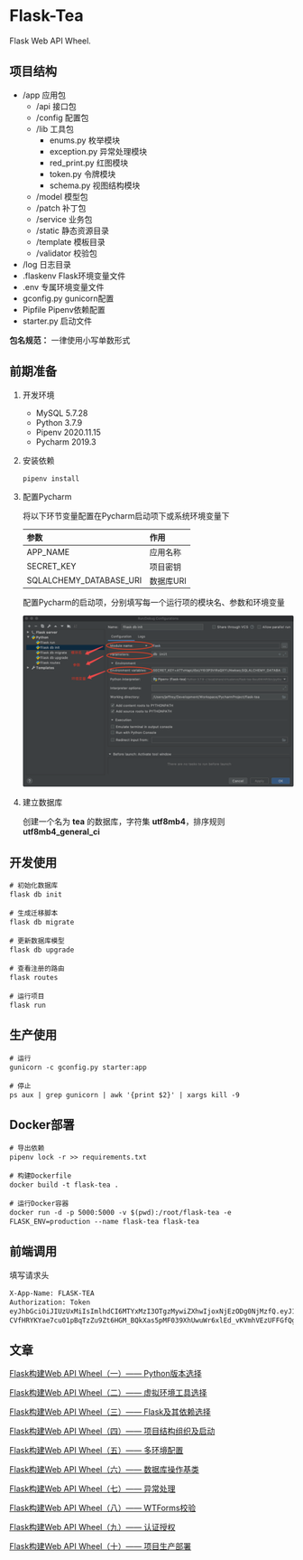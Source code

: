 # Flask-Tea
Flask Web API Wheel.

## 项目结构
- /app 应用包
  - /api 接口包
  - /config 配置包
  - /lib 工具包
    - enums.py 枚举模块
    - exception.py 异常处理模块
    - red_print.py 红图模块
    - token.py 令牌模块
    - schema.py 视图结构模块
  - /model 模型包
  - /patch 补丁包
  - /service 业务包
  - /static 静态资源目录
  - /template 模板目录
  - /validator 校验包
- /log 日志目录
- .flaskenv Flask环境变量文件
- .env 专属环境变量文件
- gconfig.py gunicorn配置
- Pipfile Pipenv依赖配置
- starter.py 启动文件

**包名规范：** 一律使用小写单数形式

## 前期准备

1. 开发环境
    - MySQL 5.7.28
    - Python 3.7.9
    - Pipenv 2020.11.15
    - Pycharm 2019.3

2. 安装依赖

    ```shell script
    pipenv install
    ```

3. 配置Pycharm

    将以下环节变量配置在Pycharm启动项下或系统环境变量下

    |参数|作用|
    |---|---|
    |APP_NAME|应用名称|
    |SECRET_KEY|项目密钥|
    |SQLALCHEMY_DATABASE_URI|数据库URI|
    
    配置Pycharm的启动项，分别填写每一个运行项的模块名、参数和环境变量
    
    <div>
        <img alt="pycharm" src="media/image/pycharm.png" width="520px" />
    </div>

    
4. 建立数据库

    创建一个名为 **tea** 的数据库，字符集 **utf8mb4**，排序规则 **utf8mb4_general_ci**

## 开发使用
```shell script
# 初始化数据库
flask db init

# 生成迁移脚本
flask db migrate

# 更新数据库模型
flask db upgrade

# 查看注册的路由
flask routes

# 运行项目
flask run
```

## 生产使用
```shell script
# 运行
gunicorn -c gconfig.py starter:app

# 停止
ps aux | grep gunicorn | awk '{print $2}' | xargs kill -9
```

## Docker部署
```shell script
# 导出依赖
pipenv lock -r >> requirements.txt

# 构建Dockerfile
docker build -t flask-tea .

# 运行Docker容器
docker run -d -p 5000:5000 -v $(pwd):/root/flask-tea -e FLASK_ENV=production --name flask-tea flask-tea
```

## 前端调用
填写请求头
```shell script
X-App-Name: FLASK-TEA
Authorization: Token eyJhbGciOiJIUzUxMiIsImlhdCI6MTYxMzI3OTgzMywiZXhwIjoxNjEzODg0NjMzfQ.eyJ1c2VyX2lkIjoiNzZkMGUzMWQwOGJmNDFkZGEyYzRmYTc1Nzg4NjVlZGMifQ.Fls-CVfHRYKYae7cu01pBqTzZu9Zt6HGM_BQkXas5pMF039XhUwuWr6xlEd_vKVmhVEzUFFGfQgJ4tUnXCQ5Zw
```

## 文章
[Flask构建Web API Wheel（一）—— Python版本选择](https://www.yejiefeng.com/articles/2021/01/27/1611747209253.html)

[Flask构建Web API Wheel（二）—— 虚拟环境工具选择](https://www.yejiefeng.com/articles/2021/01/29/1611924269587.html)

[Flask构建Web API Wheel（三）—— Flask及其依赖选择](https://www.yejiefeng.com/articles/2021/01/31/1612090572278.html)

[Flask构建Web API Wheel（四）—— 项目结构组织及启动](https://www.yejiefeng.com/articles/2021/02/02/1612278302145.html)

[Flask构建Web API Wheel（五）—— 多环境配置](https://www.yejiefeng.com/articles/2021/02/03/1612366632442.html)

[Flask构建Web API Wheel（六）—— 数据库操作基类](https://www.yejiefeng.com/articles/2021/02/16/1613448163988.html)

[Flask构建Web API Wheel（七）—— 异常处理](https://www.yejiefeng.com/articles/2021/02/16/1613450751289.html)

[Flask构建Web API Wheel（八）—— WTForms校验](https://www.yejiefeng.com/articles/2021/02/16/1613455540067.html)

[Flask构建Web API Wheel（九）—— 认证授权](https://www.yejiefeng.com/articles/2021/02/16/1613459929904.html)

[Flask构建Web API Wheel（十）—— 项目生产部署](https://www.yejiefeng.com/articles/2021/02/20/1613834443684.html)
